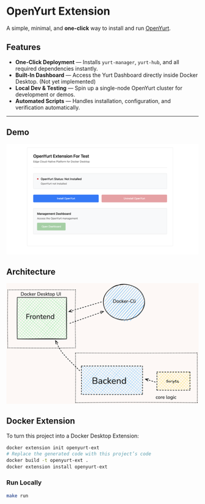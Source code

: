 # OpenYurt Extension

A simple, minimal, and **one-click** way to install and run [OpenYurt](https://openyurt.io).

## Features
- **One-Click Deployment** — Installs `yurt-manager`, `yurt-hub`, and all required dependencies instantly.
- **Built-In Dashboard** — Access the Yurt Dashboard directly inside Docker Desktop. (Not yet implemented)
- **Local Dev & Testing** — Spin up a single-node OpenYurt cluster for development or demos.
- **Automated Scripts** — Handles installation, configuration, and verification automatically.

---

## Demo
![OpenYurt Extension Demo](./demo.png)

## Architecture
![OpenYurt Extension Arch](./lfx.png)

## Docker Extension
To turn this project into a Docker Desktop Extension:
```bash
docker extension init openyurt-ext
# Replace the generated code with this project’s code
docker build -t openyurt-ext .
docker extension install openyurt-ext
```

### Run Locally
```bash
make run
```
